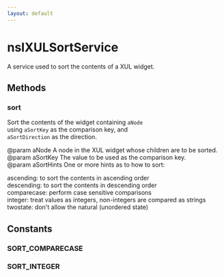 ```yaml
---
layout: default
---
```


# nsIXULSortService #
  
A service used to sort the contents of a XUL widget.  
  

## Methods ##

### sort ###
  
Sort the contents of the widget containing <code>aNode</code>  
using <code>aSortKey</code> as the comparison key, and  
<code>aSortDirection</code> as the direction.  
  
@param aNode A node in the XUL widget whose children are to be sorted.  
@param aSortKey The value to be used as the comparison key.  
@param aSortHints One or more hints as to how to sort:  
  
  ascending: to sort the contents in ascending order  
  descending: to sort the contents in descending order  
  comparecase: perform case sensitive comparisons  
  integer: treat values as integers, non-integers are compared as strings  
  twostate: don't allow the natural (unordered state)  
  

## Constants ##

### SORT_COMPARECASE ###

### SORT_INTEGER ###
